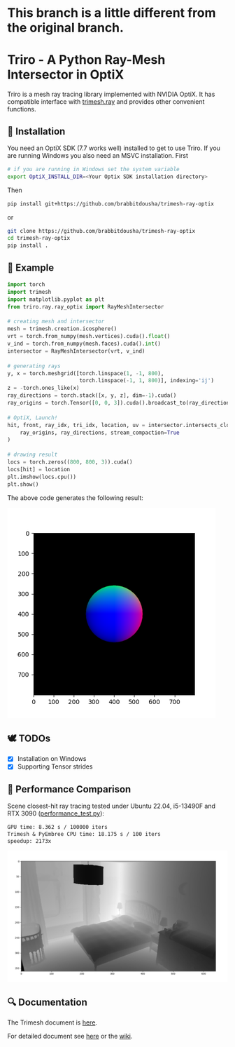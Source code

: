 # This branch is a little different from the original branch.

# Triro - A Python Ray-Mesh Intersector in OptiX

Triro is a mesh ray tracing library implemented with NVIDIA OptiX. It has compatible interface with [trimesh.ray](https://trimesh.org/trimesh.ray.html) and provides other convenient functions.

## 🔧️ Installation
You need an OptiX SDK (7.7 works well) installed to get to use Triro. If you are running Windows you also need an MSVC installation. First
```sh
# if you are running in Windows set the system variable
export OptiX_INSTALL_DIR=<Your Optix SDK installation directory>
```
Then
```sh
pip install git+https://github.com/brabbitdousha/trimesh-ray-optix
```
or
```sh
git clone https://github.com/brabbitdousha/trimesh-ray-optix
cd trimesh-ray-optix
pip install .
```
## 📖️ Example
```python
import torch
import trimesh
import matplotlib.pyplot as plt
from triro.ray.ray_optix import RayMeshIntersector

# creating mesh and intersector
mesh = trimesh.creation.icosphere()
vrt = torch.from_numpy(mesh.vertices).cuda().float()
v_ind = torch.from_numpy(mesh.faces).cuda().int()
intersector = RayMeshIntersector(vrt, v_ind)

# generating rays
y, x = torch.meshgrid([torch.linspace(1, -1, 800), 
                       torch.linspace(-1, 1, 800)], indexing='ij')
z = -torch.ones_like(x)
ray_directions = torch.stack([x, y, z], dim=-1).cuda()
ray_origins = torch.Tensor([0, 0, 3]).cuda().broadcast_to(ray_directions.shape)

# OptiX, Launch!
hit, front, ray_idx, tri_idx, location, uv = intersector.intersects_closest(
    ray_origins, ray_directions, stream_compaction=True
)

# drawing result
locs = torch.zeros((800, 800, 3)).cuda()
locs[hit] = location
plt.imshow(locs.cpu())
plt.show()
```
The above code generates the following result:

![](assets/location.png)

## 🕊️ TODOs

 - [x] Installation on Windows
 - [x] Supporting Tensor strides

## 🚀️ Performance Comparison

Scene closest-hit ray tracing tested under Ubuntu 22.04, i5-13490F and RTX 3090 ([performance_test.py](test/performance_test.py)):
```
GPU time: 8.362 s / 100000 iters
Trimesh & PyEmbree CPU time: 18.175 s / 100 iters
speedup: 2173x
```

![](assets/testcase.png)

## 🔍️ Documentation

The Trimesh document is [here](https://trimesh.org/trimesh.ray.html).

For detailed document see [here](docs/api.md) or the [wiki](https://github.com/lcp29/trimesh-ray-optix/wiki).
